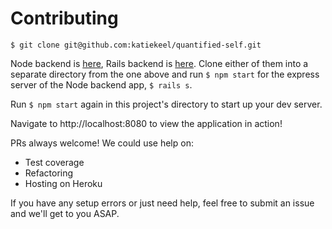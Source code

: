 # Contributing

`$ git clone git@github.com:katiekeel/quantified-self.git`

Node backend is [here](https://github.com/katiekeel/quantified-self), Rails backend is [here](https://github.com/case-eee/quantified-self-api). Clone either of them into a separate directory from the one above and run `$ npm start` for the express server of the Node backend app, `$ rails s`.

Run `$ npm start` again in this project's directory to start up your dev server.

Navigate to http://localhost:8080 to view the application in action!

PRs always welcome! We could use help on:  
- Test coverage
- Refactoring
- Hosting on Heroku

If you have any setup errors or just need help, feel free to submit an issue and we'll get to you ASAP.
